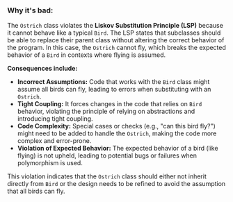 ### Why it's bad:

The `Ostrich` class violates the **Liskov Substitution Principle (LSP)** because it cannot behave like a typical `Bird`. The LSP states that subclasses should be able to replace their parent class without altering the correct behavior of the program. In this case, the `Ostrich` cannot fly, which breaks the expected behavior of a `Bird` in contexts where flying is assumed.

**Consequences include:**

- **Incorrect Assumptions:** Code that works with the `Bird` class might assume all birds can fly, leading to errors when substituting with an `Ostrich`.
- **Tight Coupling:** It forces changes in the code that relies on `Bird` behavior, violating the principle of relying on abstractions and introducing tight coupling.
- **Code Complexity:** Special cases or checks (e.g., "can this bird fly?") might need to be added to handle the `Ostrich`, making the code more complex and error-prone.
- **Violation of Expected Behavior:** The expected behavior of a bird (like flying) is not upheld, leading to potential bugs or failures when polymorphism is used.

This violation indicates that the `Ostrich` class should either not inherit directly from `Bird` or the design needs to be refined to avoid the assumption that all birds can fly.
